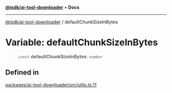 [**@isdk/ai-tool-downloader**](../README.md) • **Docs**

***

[@isdk/ai-tool-downloader](../globals.md) / defaultChunkSizeInBytes

# Variable: defaultChunkSizeInBytes

> `const` **defaultChunkSizeInBytes**: `number`

## Defined in

[packages/ai-tool-downloader/src/utils.ts:11](https://github.com/isdk/ai-tool-download.js/blob/92e9fe5642765d2f86d8f4b90e248c22c49d4fa3/src/utils.ts#L11)
